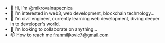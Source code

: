 - 👋 Hi, I’m @mikrovalnapecnica
- 👀 I’m interested in web3, web development, blockchain technology...
- 🌱 I’m civil engineer, currently learning web development, diving deeper in to developer's world.
- 💞️ I’m looking to collaborate on anything...
- 📫 How to reach me franmiljkovic7@gmail.com

<!---
mikrovalnapecnica/mikrovalnapecnica is a ✨ special ✨ repository because its `README.md` (this file) appears on your GitHub profile.
You can click the Preview link to take a look at your changes.
--->
